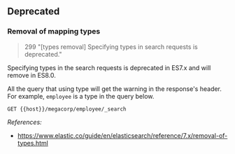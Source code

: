## Deprecated

### Removal of mapping types
> 299 "[types removal] Specifying types in search requests is deprecated."


Specifying types in the search requests is deprecated in ES7.x and will remove in ES8.0. 

All the query that using type will get the warning in the response's header. For example, `employee` is a type in the query below.
```
GET {{host}}/megacorp/employee/_search
```

*References:*

- https://www.elastic.co/guide/en/elasticsearch/reference/7.x/removal-of-types.html

